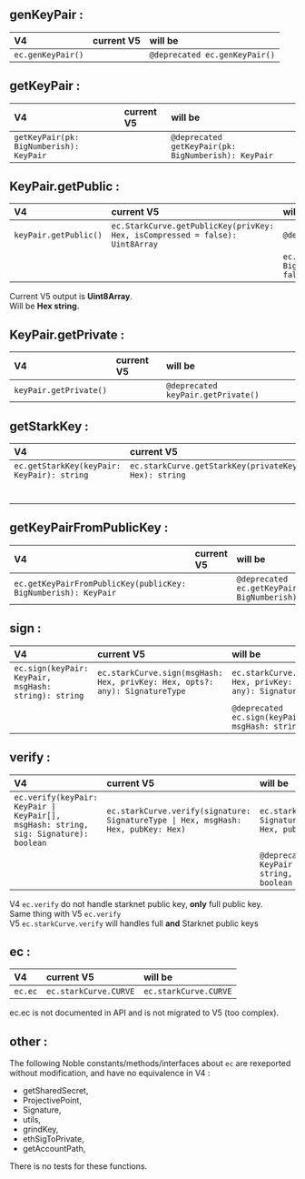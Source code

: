 ## genKeyPair :

| V4                | current V5 | will be                       |
| :---------------- | :--------- | :---------------------------- |
| `ec.genKeyPair()` |            | `@deprecated ec.genKeyPair()` |

## getKeyPair :

| V4                                      | current V5 | will be                                             |
| :-------------------------------------- | :--------- | :-------------------------------------------------- |
| `getKeyPair(pk: BigNumberish): KeyPair` |            | `@deprecated getKeyPair(pk: BigNumberish): KeyPair` |

## KeyPair.getPublic :

| V4                    | current V5                                                                   | will be                                                                           |
| :-------------------- | :--------------------------------------------------------------------------- | :-------------------------------------------------------------------------------- |
| `keyPair.getPublic()` | `ec.StarkCurve.getPublicKey(privKey: Hex, isCompressed = false): Uint8Array` | `@deprecated keyPair.getPublic()`                                                 |
|                       |                                                                              | `ec.StarkCurve.getPublicKey(privKey: BigNumberish, isCompressed = false): string` |

Current V5 output is **Uint8Array**.  
Will be **Hex string**.

## KeyPair.getPrivate :

| V4                     | current V5 | will be                            |
| :--------------------- | :--------- | :--------------------------------- |
| `keyPair.getPrivate()` |            | `@deprecated keyPair.getPrivate()` |

## getStarkKey :

| V4                                         | current V5                                           | will be                                                |
| :----------------------------------------- | :--------------------------------------------------- | :----------------------------------------------------- |
| `ec.getStarkKey(keyPair: KeyPair): string` | `ec.starkCurve.getStarkKey(privateKey: Hex): string` | `ec.starkCurve.getStarkKey(privateKey: Hex): string`   |
|                                            |                                                      | `@deprecated ec.getStarkKey(keyPair: KeyPair): string` |

## getKeyPairFromPublicKey :

| V4                                                             | current V5 | will be                                                                    |
| :------------------------------------------------------------- | :--------- | :------------------------------------------------------------------------- |
| `ec.getKeyPairFromPublicKey(publicKey: BigNumberish): KeyPair` |            | `@deprecated ec.getKeyPairFromPublicKey(publicKey: BigNumberish): KeyPair` |

## sign :

| V4                                                   | current V5                                                                  | will be                                                                     |
| :--------------------------------------------------- | :-------------------------------------------------------------------------- | :-------------------------------------------------------------------------- |
| `ec.sign(keyPair: KeyPair, msgHash: string): string` | `ec.starkCurve.sign(msgHash: Hex, privKey: Hex, opts?: any): SignatureType` | `ec.starkCurve.sign(msgHash: Hex, privKey: Hex, opts?: any): SignatureType` |
|                                                      |                                                                             | `@deprecated ec.sign(keyPair: KeyPair, msgHash: string): string`            |

## verify :

| V4                                                                                   | current V5                                                                         | will be                                                                                          |
| :----------------------------------------------------------------------------------- | :--------------------------------------------------------------------------------- | :----------------------------------------------------------------------------------------------- |
| `ec.verify(keyPair: KeyPair \| KeyPair[], msgHash: string, sig: Signature): boolean` | `ec.starkCurve.verify(signature: SignatureType \| Hex, msgHash: Hex, pubKey: Hex)` | `ec.starkCurve.verify(signature: SignatureType \| Hex, msgHash: Hex, pubKey: Hex)`               |
|                                                                                      |                                                                                    | `@deprecated ec.verify(keyPair: KeyPair \| KeyPair[], msgHash: string, sig: Signature): boolean` |

V4 `ec.verify` do not handle starknet public key, **only** full public key.  
Same thing with V5 `ec.verify`  
V5 `ec.starkCurve.verify` will handles full **and** Starknet public keys

## ec :

| V4      | current V5            | will be               |
| :------ | :-------------------- | :-------------------- |
| `ec.ec` | `ec.starkCurve.CURVE` | `ec.starkCurve.CURVE` |

ec.ec is not documented in API and is not migrated to V5 (too complex).

## other :

The following Noble constants/methods/interfaces about `ec` are rexeported without modification, and have no equivalence in V4 :

- getSharedSecret,
- ProjectivePoint,
- Signature,
- utils,
- grindKey,
- ethSigToPrivate,
- getAccountPath,

There is no tests for these functions.
